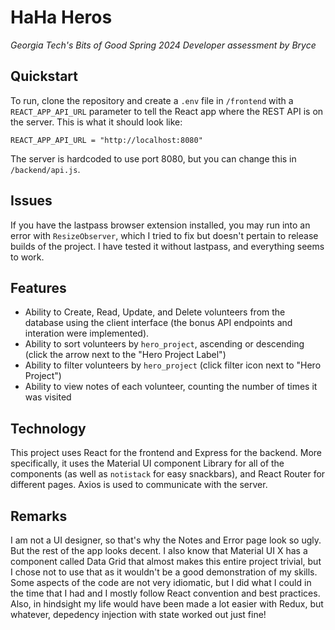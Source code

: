 # HaHa Heros

_Georgia Tech's Bits of Good Spring 2024 Developer assessment by Bryce_

## Quickstart

To run, clone the repository and create a `.env` file in `/frontend` with a `REACT_APP_API_URL` parameter to tell the React app where the REST API is on the server. This is what it should look like:

```
REACT_APP_API_URL = "http://localhost:8080"
```

The server is hardcoded to use port 8080, but you can change this in `/backend/api.js`.

## Issues

If you have the lastpass browser extension installed, you may run into an error with `ResizeObserver`, which I tried to fix but doesn't pertain to release builds of the project. I have tested it without lastpass, and everything seems to work.

## Features

- Ability to Create, Read, Update, and Delete volunteers from the database using the client interface (the bonus API endpoints and interation were implemented).
- Ability to sort volunteers by `hero_project`, ascending or descending (click the arrow next to the "Hero Project Label")
- Ability to filter volunteers by `hero_project` (click filter icon next to "Hero Project")
- Ability to view notes of each volunteer, counting the number of times it was visited

## Technology

This project uses React for the frontend and Express for the backend. More specifically, it uses the Material UI component Library for all of the components (as well as `notistack` for easy snackbars), and React Router for different pages. Axios is used to communicate with the server.

## Remarks

I am not a UI designer, so that's why the Notes and Error page look so ugly. But the rest of the app looks decent. I also know that Material UI X has a component called Data Grid that almost makes this entire project trivial, but I chose not to use that as it wouldn't be a good demonstration of my skills.
Some aspects of the code are not very idiomatic, but I did what I could in the time that I had and I mostly follow React convention and best practices. Also, in hindsight my life would have been made a lot easier with Redux, but whatever, depedency injection with state worked out just fine!

